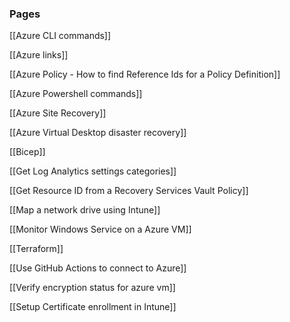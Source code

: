 ### Pages

[[Azure CLI commands]]

[[Azure links]]

[[Azure Policy - How to find Reference Ids for a Policy Definition]]

[[Azure Powershell commands]]

[[Azure Site Recovery]]

[[Azure Virtual Desktop disaster recovery]]

[[Bicep]]

[[Get Log Analytics settings categories]]

[[Get Resource ID from a Recovery Services Vault Policy]]

[[Map a network drive using Intune]]

[[Monitor Windows Service on a Azure VM]]

[[Terraform]]

[[Use GitHub Actions to connect to Azure]]

[[Verify encryption status for azure vm]]

[[Setup Certificate enrollment in Intune]]